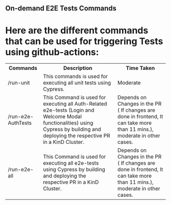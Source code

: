 ## On-demand E2E Tests Commands

# Here are the different commands that can be used for triggering Tests using github-actions:

<table>
  <tr>
    <th>Commands</th>
    <th>Description</th>
    <th>Time Taken</th>
  </tr>
  <tr>
    <td>/run-unit</td>
    <td>This commands is used for executing all unit tests using Cypress.</td>
    <td>Moderate</td>
  </tr>
  <tr>
    <td>/run-e2e-AuthTests</td>
    <td>This Command is used for executing all Auth-Related e2e-tests (Login and Welcome Modal functionalities) using Cypress by building and deploying the respective PR in a KinD Cluster.</td>
    <td>Depends on Changes in the PR ( If changes are done in frontend, It can take more than 11 mins.), moderate in other cases.</td>
  </tr>
  <tr>
    <td>/run-e2e-all</td>
    <td>This Command is used for executing all e2e-tests using Cypress by building and deploying the respective PR in a KinD Cluster.</td>
    <td>Depends on Changes in the PR ( If changes are done in frontend, It can take more than 11 mins.), moderate in other cases.</td>
  </tr>
</table>
